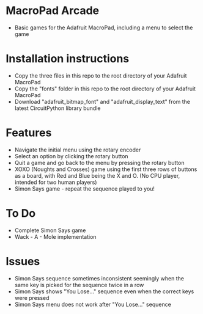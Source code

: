 # MacroPad Arcade
- Basic games for the Adafruit MacroPad, including a menu to select the game

# Installation instructions
- Copy the three files in this repo to the root directory of your Adafruit MacroPad
- Copy the "fonts" folder in this repo to the root directory of your Adafruit MacroPad
- Download "adafruit_bitmap_font" and "adafruit_display_text" from the latest CircuitPython library bundle

# Features
- Navigate the initial menu using the rotary encoder
- Select an option by clicking the rotary button
- Quit a game and go back to the menu by pressing the rotary button
- XOXO (Noughts and Crosses) game using the first three rows of buttons as a board, with Red and Blue being the X and O. (No CPU player, intended for two human players)
- Simon Says game - repeat the sequence played to you!

# To Do
- Complete Simon Says game
- Wack - A - Mole implementation

# Issues
- Simon Says sequence sometimes inconsistent seemingly when the same key is picked for the sequence twice in a row
- Simon Says shows "You Lose..." sequence even when the correct keys were pressed
- Simon Says menu does not work after "You Lose..." sequence
